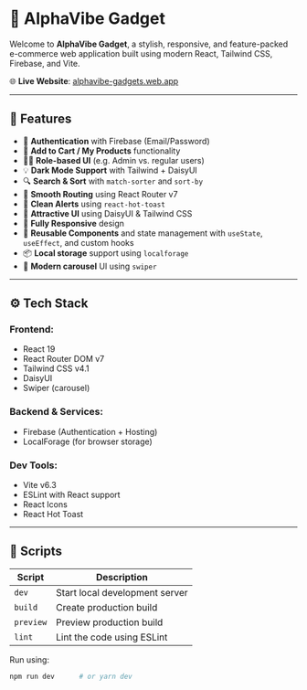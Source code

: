 # 🚀 AlphaVibe Gadget

Welcome to **AlphaVibe Gadget**, a stylish, responsive, and feature-packed e-commerce web application built using modern React, Tailwind CSS, Firebase, and Vite.

🌐 **Live Website**: [alphavibe-gadgets.web.app](https://alphavibe-gadgets.web.app/)

---

## 🧩 Features

- 🔐 **Authentication** with Firebase (Email/Password)
- 🛒 **Add to Cart / My Products** functionality
- 🧑‍💻 **Role-based UI** (e.g. Admin vs. regular users)
- 💡 **Dark Mode Support** with Tailwind + DaisyUI
- 🔍 **Search & Sort** with `match-sorter` and `sort-by`
- 🔄 **Smooth Routing** using React Router v7
- 🧼 **Clean Alerts** using `react-hot-toast`
- 🧊 **Attractive UI** using DaisyUI & Tailwind CSS
- 📱 **Fully Responsive** design
- 🎯 **Reusable Components** and state management with `useState`, `useEffect`, and custom hooks
- 📦 **Local storage** support using `localforage`
- 🎠 **Modern carousel** UI using `swiper`

---

## ⚙️ Tech Stack

### Frontend:

- React 19
- React Router DOM v7
- Tailwind CSS v4.1
- DaisyUI
- Swiper (carousel)

### Backend & Services:

- Firebase (Authentication + Hosting)
- LocalForage (for browser storage)

### Dev Tools:

- Vite v6.3
- ESLint with React support
- React Icons
- React Hot Toast

---

## 🧪 Scripts

| Script    | Description                    |
| --------- | ------------------------------ |
| `dev`     | Start local development server |
| `build`   | Create production build        |
| `preview` | Preview production build       |
| `lint`    | Lint the code using ESLint     |

Run using:

```bash
npm run dev      # or yarn dev
```
